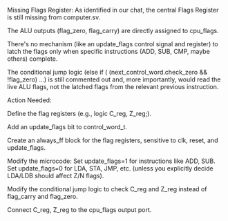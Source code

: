 Missing Flags Register: As identified in our chat, the central Flags Register is still missing from computer.sv.

The ALU outputs (flag_zero, flag_carry) are directly assigned to cpu_flags.

There's no mechanism (like an update_flags control signal and register) to latch the flags only when specific instructions (ADD, SUB, CMP, maybe others) complete.

The conditional jump logic (else if ( (next_control_word.check_zero && !flag_zero) ...) is still commented out and, more importantly, would read the live ALU flags, not the latched flags from the relevant previous instruction.

Action Needed:

Define the flag registers (e.g., logic C_reg, Z_reg;).

Add an update_flags bit to control_word_t.

Create an always_ff block for the flag registers, sensitive to clk, reset, and update_flags.

Modify the microcode: Set update_flags=1 for instructions like ADD, SUB. Set update_flags=0 for LDA, STA, JMP, etc. (unless you explicitly decide LDA/LDB should affect Z/N flags).

Modify the conditional jump logic to check C_reg and Z_reg instead of flag_carry and flag_zero.

Connect C_reg, Z_reg to the cpu_flags output port.
